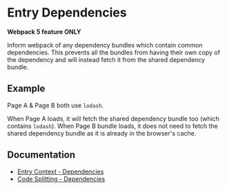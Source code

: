 # Entry Dependencies

**Webpack 5 feature ONLY**

Inform webpack of any dependency bundles which contain common dependencies.
This prevents all the bundles from having their own copy of the dependency and will instead fetch it from the shared dependency bundle.

## Example

Page A & Page B both use `lodash`.

When Page A loads, it will fetch the shared dependency bundle too (which contains `lodash`).
When Page B bundle loads, it does not need to fetch the shared dependency bundle as it is already in the browser's cache.

## Documentation

- [Entry Context - Dependencies](https://webpack.js.org/configuration/entry-context/#dependencies)
- [Code Splitting - Dependencies](https://webpack.js.org/guides/code-splitting/#entry-dependencies)
